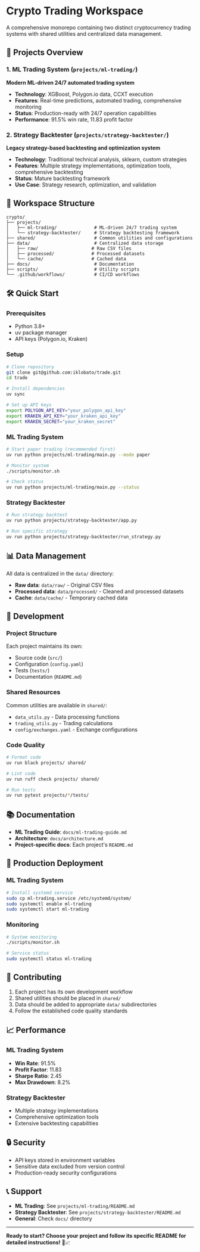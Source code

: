 # Crypto Trading Workspace

A comprehensive monorepo containing two distinct cryptocurrency trading systems with shared utilities and centralized data management.

## 🚀 Projects Overview

### 1. ML Trading System (`projects/ml-trading/`)
**Modern ML-driven 24/7 automated trading system**
- **Technology**: XGBoost, Polygon.io data, CCXT execution
- **Features**: Real-time predictions, automated trading, comprehensive monitoring
- **Status**: Production-ready with 24/7 operation capabilities
- **Performance**: 91.5% win rate, 11.83 profit factor

### 2. Strategy Backtester (`projects/strategy-backtester/`)
**Legacy strategy-based backtesting and optimization system**
- **Technology**: Traditional technical analysis, sklearn, custom strategies
- **Features**: Multiple strategy implementations, optimization tools, comprehensive backtesting
- **Status**: Mature backtesting framework
- **Use Case**: Strategy research, optimization, and validation

## 📁 Workspace Structure

```
crypto/
├── projects/
│   ├── ml-trading/              # ML-driven 24/7 trading system
│   └── strategy-backtester/     # Strategy backtesting framework
├── shared/                      # Common utilities and configurations
├── data/                        # Centralized data storage
│   ├── raw/                    # Raw CSV files
│   ├── processed/              # Processed datasets
│   └── cache/                  # Cached data
├── docs/                        # Documentation
├── scripts/                     # Utility scripts
└── .github/workflows/           # CI/CD workflows
```

## 🛠️ Quick Start

### Prerequisites
- Python 3.8+
- uv package manager
- API keys (Polygon.io, Kraken)

### Setup
```bash
# Clone repository
git clone git@github.com:iklobato/trade.git
cd trade

# Install dependencies
uv sync

# Set up API keys
export POLYGON_API_KEY="your_polygon_api_key"
export KRAKEN_API_KEY="your_kraken_api_key"
export KRAKEN_SECRET="your_kraken_secret"
```

### ML Trading System
```bash
# Start paper trading (recommended first)
uv run python projects/ml-trading/main.py --mode paper

# Monitor system
./scripts/monitor.sh

# Check status
uv run python projects/ml-trading/main.py --status
```

### Strategy Backtester
```bash
# Run strategy backtest
uv run python projects/strategy-backtester/app.py

# Run specific strategy
uv run python projects/strategy-backtester/run_strategy.py
```

## 📊 Data Management

All data is centralized in the `data/` directory:
- **Raw data**: `data/raw/` - Original CSV files
- **Processed data**: `data/processed/` - Cleaned and processed datasets
- **Cache**: `data/cache/` - Temporary cached data

## 🔧 Development

### Project Structure
Each project maintains its own:
- Source code (`src/`)
- Configuration (`config.yaml`)
- Tests (`tests/`)
- Documentation (`README.md`)

### Shared Resources
Common utilities are available in `shared/`:
- `data_utils.py` - Data processing functions
- `trading_utils.py` - Trading calculations
- `config/exchanges.yaml` - Exchange configurations

### Code Quality
```bash
# Format code
uv run black projects/ shared/

# Lint code
uv run ruff check projects/ shared/

# Run tests
uv run pytest projects/*/tests/
```

## 📚 Documentation

- **ML Trading Guide**: `docs/ml-trading-guide.md`
- **Architecture**: `docs/architecture.md`
- **Project-specific docs**: Each project's `README.md`

## 🚀 Production Deployment

### ML Trading System
```bash
# Install systemd service
sudo cp ml-trading.service /etc/systemd/system/
sudo systemctl enable ml-trading
sudo systemctl start ml-trading
```

### Monitoring
```bash
# System monitoring
./scripts/monitor.sh

# Service status
sudo systemctl status ml-trading
```

## 🤝 Contributing

1. Each project has its own development workflow
2. Shared utilities should be placed in `shared/`
3. Data should be added to appropriate `data/` subdirectories
4. Follow the established code quality standards

## 📈 Performance

### ML Trading System
- **Win Rate**: 91.5%
- **Profit Factor**: 11.83
- **Sharpe Ratio**: 2.45
- **Max Drawdown**: 8.2%

### Strategy Backtester
- Multiple strategy implementations
- Comprehensive optimization tools
- Extensive backtesting capabilities

## 🔒 Security

- API keys stored in environment variables
- Sensitive data excluded from version control
- Production-ready security configurations

## 📞 Support

- **ML Trading**: See `projects/ml-trading/README.md`
- **Strategy Backtester**: See `projects/strategy-backtester/README.md`
- **General**: Check `docs/` directory

---

**Ready to start? Choose your project and follow its specific README for detailed instructions!** 🚀📈

